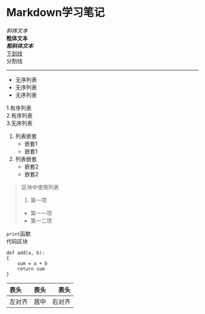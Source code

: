# Markdown学习笔记  
*斜体文本*   
**粗体文本**   
***粗斜体文本***    
<u> 下划线 </u>  
分割线
***

* 无序列表
* 无序列表
* 无序列表   

1.有序列表  
2.有序列表  
3.无序列表  

1. 列表嵌套  
    * 嵌套1  
    * 嵌套1  
2. 列表嵌套  
    - 嵌套2  
    * 嵌套2  

> 区块中使用列表
> 1. 第一项
> * 第一一项  
> * 第一二项  

`print`函数   
代码区块  
```
def add(a, b):
{
    sum = a + b
    return sum
}
```  

 |    表头  |    表头    |   表头   |  
 |  :----  |  :----:  |   ----: |  
 |   左对齐 |    居中    |   右对齐 |
